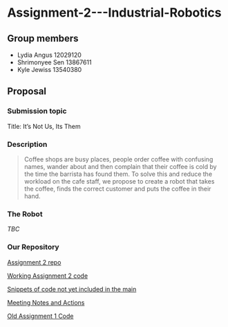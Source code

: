 # Assignment-2---Industrial-Robotics

## Group members
- Lydia Angus 12029120
- Shrimonyee Sen 13867611
- Kyle Jewiss 13540380

## Proposal
### Submission topic
Title: It’s Not Us, Its Them 

### Description 
> Coffee shops are busy places, people order coffee with confusing names, wander about and then complain that their coffee is cold by the time the barrista has found them. To solve this and reduce the workload on the cafe staff, we propose to create a robot that takes the coffee, finds the correct customer and puts the coffee in their hand.

### The Robot
*TBC*

### Our Repository 
[Assignment 2 repo](https://github.com/Shrimoyee01/Assignment2-Robotics.git)

[Working Assignment 2 code](Assignment2_Development)

[Snippets of code not yet included in the main](Snipppets)

[Meeting Notes and Actions](Meeting_Notes)

[Old Assignment 1 Code](Assignment1_Reference_Code)
